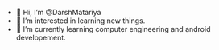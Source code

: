 - 👋 Hi, I’m @DarshMatariya
- 👀 I’m interested in learning new things.
- 🌱 I’m currently learning computer engineering and android developement.

<!---
DarshMatariya/DarshMatariya is a ✨ special ✨ repository because its `README.md` (this file) appears on your GitHub profile.
You can click the Preview link to take a look at your changes.
--->
